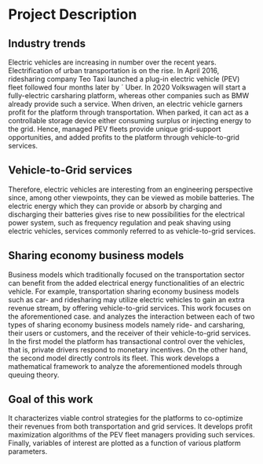# Project Description

## Industry trends
Electric vehicles are increasing in number over the recent years. Electrification of urban transportation is on the rise. In April 2016, ridesharing company Teo Taxi launched a plug-in electric vehicle (PEV) fleet followed four months later by ´
Uber. In 2020 Volkswagen will start a fully-electric carsharing platform, whereas other companies such as BMW already provide such a service. When driven, an electric vehicle garners profit for the platform through transportation. When parked, it can act as a controllable storage device either consuming surplus or injecting energy to the grid. Hence, managed PEV fleets provide unique grid-support opportunities, and added profits to the platform through vehicle-to-grid services.

## Vehicle-to-Grid services
Therefore, electric vehicles are interesting from an engineering perspective since, among other viewpoints, they can be viewed
as mobile batteries. The electric energy which they can provide or absorb by charging and discharging their batteries gives rise to new possibilities for the electrical power system, such as frequency regulation and peak shaving using electric vehicles, services commonly referred to as vehicle-to-grid services.  

## Sharing economy business models
Business models which traditionally focused on the transportation sector can benefit from the added electrical energy functionalities of an electric vehicle. For example, transportation sharing economy business models such as car- and ridesharing may utilize electric vehicles to gain an extra revenue stream, by offering vehicle-to-grid services. This work focuses on the aforementioned case. and analyzes the interaction between each of two types of sharing economy business models namely ride- and carsharing, their users or customers, and the receiver of their vehicle-to-grid services. In the first model the platform has transactional control over the vehicles, that is, private drivers respond to monetary incentives. On the other hand, the second model directly controls its fleet. This work develops a mathematical framework to analyze the aforementioned models through queuing theory. 

## Goal of this work
It characterizes viable control strategies for the platforms to co-optimize their revenues from both transportation and grid services. It develops profit maximization algorithms of the PEV fleet managers providing such services. Finally, variables of interest are plotted as a function of various platform parameters.
